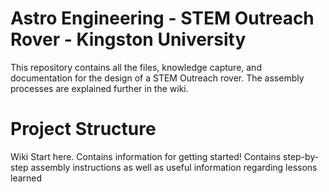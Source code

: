 # Astro Engineering - STEM Outreach Rover - Kingston University
 
This repository contains all the files, knowledge capture, and documentation for the design of a STEM Outreach rover. The assembly processes are explained further in the wiki.

# Project Structure

Wiki
Start here. Contains information for getting started!
Contains step-by-step assembly instructions as well as useful information regarding lessons learned



